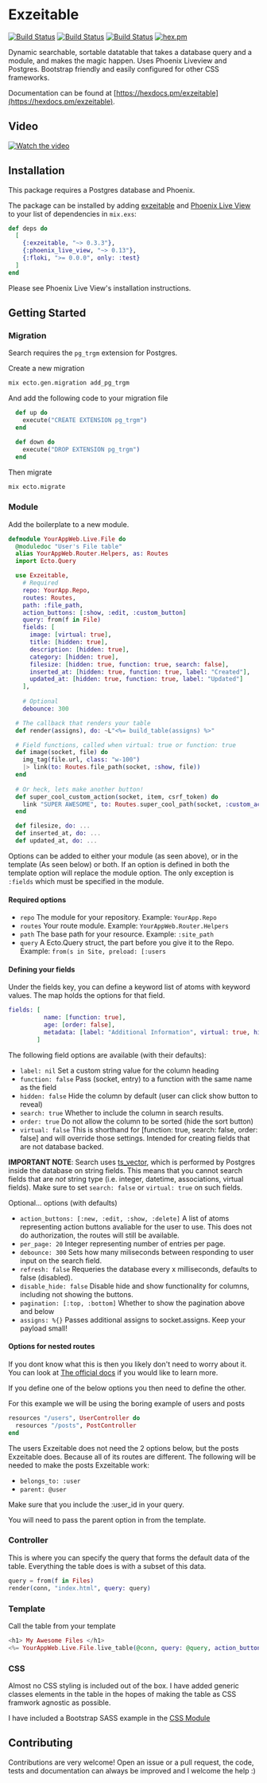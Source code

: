 # Exzeitable

[![Build Status](https://github.com/alanvardy/exzeitable/workflows/Unit%20Tests/badge.svg)](https://github.com/alanvardy/exzeitable) [![Build Status](https://github.com/alanvardy/exzeitable/workflows/Dialyzer/badge.svg)](https://github.com/alanvardy/exzeitable) [![Build Status](https://github.com/alanvardy/exzeitable/workflows/Cypress/badge.svg)](https://github.com/alanvardy/exzeitable) [![hex.pm](http://img.shields.io/hexpm/v/exzeitable.svg?style=flat)](https://hex.pm/packages/exzeitable)

Dynamic searchable, sortable datatable that takes a database query and a module, and makes the magic happen. Uses Phoenix Liveview and Postgres. Bootstrap friendly and easily configured for other CSS frameworks.

Documentation can be found at [https://hexdocs.pm/exzeitable](https://hexdocs.pm/exzeitable).

## Video

[![Watch the video](https://img.youtube.com/vi/GI1ryv0fcfs/0.jpg)](https://www.youtube.com/watch?v=GI1ryv0fcfs)

## Installation

This package requires a Postgres database and Phoenix.

The package can be installed by adding [exzeitable](https://github.com/alanvardy/exzeitable) and [Phoenix Live View](https://github.com/phoenixframework/phoenix_live_view) to your list of dependencies in `mix.exs`:

```elixir
def deps do
  [
    {:exzeitable, "~> 0.3.3"},
    {:phoenix_live_view, "~> 0.13"},
    {:floki, ">= 0.0.0", only: :test}
  ]
end
```

Please see Phoenix Live View's installation instructions.

## Getting Started

### Migration

Search requires the `pg_trgm` extension for Postgres.

Create a new migration

```bash
mix ecto.gen.migration add_pg_trgm
```

And add the following code to your migration file

```elixir
  def up do
    execute("CREATE EXTENSION pg_trgm")
  end

  def down do
    execute("DROP EXTENSION pg_trgm")
  end
```

Then migrate

```bash
mix ecto.migrate
```

### Module

Add the boilerplate to a new module.

```elixir
defmodule YourAppWeb.Live.File do
  @moduledoc "User's File table"
  alias YourAppWeb.Router.Helpers, as: Routes
  import Ecto.Query

  use Exzeitable,
    # Required
    repo: YourApp.Repo,
    routes: Routes,
    path: :file_path,
    action_buttons: [:show, :edit, :custom_button]
    query: from(f in File)
    fields: [
      image: [virtual: true],
      title: [hidden: true],
      description: [hidden: true],
      category: [hidden: true],
      filesize: [hidden: true, function: true, search: false],
      inserted_at: [hidden: true, function: true, label: "Created"],
      updated_at: [hidden: true, function: true, label: "Updated"]
    ],
    
    # Optional
    debounce: 300

  # The callback that renders your table
  def render(assigns), do: ~L"<%= build_table(assigns) %>"

  # Field functions, called when virtual: true or function: true
  def image(socket, file) do
    img_tag(file.url, class: "w-100")
    |> link(to: Routes.file_path(socket, :show, file))
  end
  
  # Or heck, lets make another button!
  def super_cool_custom_action(socket, item, csrf_token) do
    link "SUPER AWESOME", to: Routes.super_cool_path(socket, :custom_action, item), "data-confirm": "Are you sure?", csrf_token: csrf_token
  end

  def filesize, do: ...
  def inserted_at, do: ...
  def updated_at, do: ...

```

Options can be added to either your module (as seen above), or in the template (As seen below) or both.
If an option is defined in both the template option will replace the module option. The only exception is `:fields` which must be specified in the module.

#### Required options

  - `repo` The module for your repository. Example: `YourApp.Repo`
  - `routes` Your route module. Example: `YourAppWeb.Router.Helpers`
  - `path` The base path for your resource. Example: `:site_path`
  - `query` A Ecto.Query struct, the part before you give it to the Repo. Example: `from(s in Site, preload: [:users`

#### Defining your fields

Under the fields key, you can define a keyword list of atoms with keyword values. The map holds the options for that field.

```elixir
fields: [
          name: [function: true],
          age: [order: false],
          metadata: [label: "Additional Information", virtual: true, hidden: true],
        ]
```

The following field options are available (with their defaults):

- `label: nil` Set a custom string value for the column heading
- `function: false` Pass (socket, entry) to a function with the same name as the field
- `hidden: false` Hide the column by default (user can click show button to reveal)
- `search: true` Whether to include the column in search results. 
- `order: true` Do not allow the column to be sorted (hide the sort button)
- `virtual: false` This is shorthand for [function: true, search: false, order: false] and will override those settings. Intended for creating fields that are not database backed.

**IMPORTANT NOTE**: Search uses [ts_vector](https://www.postgresql.org/docs/10/datatype-textsearch.html), which is performed by Postgres inside the database on string fields. This means that you cannot search fields that are _not_ string type (i.e. integer, datetime, associations, virtual fields). Make sure to set `search: false` or `virtual: true` on such fields.

Optional... options (with defaults)

  - `action_buttons: [:new, :edit, :show, :delete]` A list of atoms representing action buttons avaliable for the user to use. This does not do authorization, the routes will still be available.
  - `per_page: 20` Integer representing number of entries per page.
  - `debounce: 300` Sets how many miliseconds between responding to user input on the search field.
  - `refresh: false` Requeries the database every x milliseconds, defaults to false (disabled).
  - `disable_hide: false` Disable hide and show functionality for columns, including not showing the buttons.
  - `pagination: [:top, :bottom]` Whether to show the pagination above and below
  - `assigns: %{}` Passes additional assigns to socket.assigns. Keep your payload small!

#### Options for nested routes

If you dont know what this is then you likely don't need to worry about it. You can look at [The official docs](https://hexdocs.pm/phoenix/routing.html#nested-resources) if you would like to learn more.

If you define one of the below options you then need to define the other.

For this example we will be using the boring example of users and posts

```elixir
resources "/users", UserController do
  resources "/posts", PostController
end
```

The users Exzeitable does not need the 2 options below, but the posts Exzeitable does. Because all of its routes are different. The following will be needed to make the posts Exzeitable work:

- `belongs_to: :user`
- `parent: @user`

Make sure that you include the :user_id in your query.

You will need to pass the parent option in from the template.

### Controller

This is where you can specify the query that forms the default data of the table.
Everything the table does is with a subset of this data.

```elixir
query = from(f in Files)
render(conn, "index.html", query: query)
```

### Template

Call the table from your template

```elixir
<h1> My Awesome Files </h1>
<%= YourAppWeb.Live.File.live_table(@conn, query: @query, action_buttons: [:show, :edit], assigns: %{user_id: @current_user.id}) %>
```

### CSS

Almost no CSS styling is included out of the box. I have added generic classes elements in the table in the hopes of making the table as CSS framwork agnostic as possible.

I have included a Bootstrap SASS example in the [CSS Module](https://github.com/alanvardy/exzeitable/blob/develop/CSS.md)

## Contributing

Contributions are very welcome! Open an issue or a pull request, the code, tests and documentation can always be improved and I welcome the help :)
